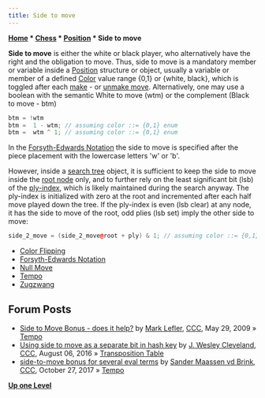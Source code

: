 ```yaml
---
title: Side to move
---
```

**[Home](Home "Home") \* [Chess](Chess "Chess") \* [Position](Chess_Position "Chess Position") \* Side to move**


**Side to move** is either the white or black player, who alternatively have the right and the obligation to move. Thus, side to move is a mandatory member or variable inside a [Position](Chess_Position "Chess Position") structure or object, usually a variable or member of a defined [Color](Color "Color") value range {0,1} or {white, black}, which is toggled after each [make](Make_Move "Make Move") - or [unmake move](Unmake_Move "Unmake Move"). Alternatively, one may use a boolean with the semantic White to move (wtm) or the complement (Black to move - btm) 




```C++
btm = !wtm
btm =  1 - wtm; // assuming color ::= {0,1} enum
btm =  wtm ^ 1; // assuming color ::= {0,1} enum

```

In the [Forsyth-Edwards Notation](Forsyth-Edwards_Notation "Forsyth-Edwards Notation") the side to move is specified after the piece placement with the lowercase letters 'w' or 'b'.


However, inside a [search tree](Search_Tree "Search Tree") object, it is sufficient to keep the side to move inside the [root node](Root "Root") only, and to further rely on the least significant bit (lsb) of the [ply-index](Ply "Ply"), which is likely maintained during the search anyway. The ply-index is initialized with zero at the root and incremented after each half move played down the tree. If the ply-index is even (lsb clear) at any node, it has the side to move of the root, odd plies (lsb set) imply the other side to move:




```C++
side_2_move = (side_2_move@root + ply) & 1; // assuming color ::= {0,1} enum

```




* [Color Flipping](Color_Flipping "Color Flipping")
* [Forsyth-Edwards Notation](Forsyth-Edwards_Notation "Forsyth-Edwards Notation")
* [Null Move](Null_Move "Null Move")
* [Tempo](Tempo "Tempo")
* [Zugzwang](Zugzwang "Zugzwang")


## Forum Posts


* [Side to Move Bonus - does it help?](http://www.talkchess.com/forum/viewtopic.php?t=28167) by [Mark Lefler](Mark_Lefler "Mark Lefler"), [CCC](CCC "CCC"), May 29, 2009 » [Tempo](Tempo "Tempo")
* [Using side to move as a separate bit in hash key](http://www.talkchess.com/forum/viewtopic.php?t=61051) by [J. Wesley Cleveland](index.php?title=J._Wesley_Cleveland&action=edit&redlink=1 "J. Wesley Cleveland (page does not exist)"), [CCC](CCC "CCC"), August 06, 2016 » [Transposition Table](Transposition_Table "Transposition Table")
* [side-to-move bonus for several eval terms](http://www.talkchess.com/forum/viewtopic.php?t=65558) by [Sander Maassen vd Brink](index.php?title=Sander_Maassen_vd_Brink&action=edit&redlink=1 "Sander Maassen vd Brink (page does not exist)"), [CCC](CCC "CCC"), October 27, 2017 » [Tempo](Tempo "Tempo")


**[Up one Level](Chess_Position "Chess Position")**







 
